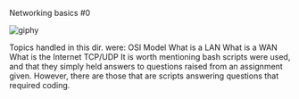 Networking basics #0

![giphy](https://github.com/WestLee95/alx-system_engineering-devops/assets/123350869/068dc78f-80e6-4540-95d3-33792907c777)

Topics handled in this dir. were:
	OSI Model
	What is a LAN
	What is a WAN
	What is the Internet
	TCP/UDP
It is worth mentioning bash scripts were used, and that
	they simply held answers to questions raised
	from an assignment given.
However, there are those that are scripts answering
	questions that required coding.
